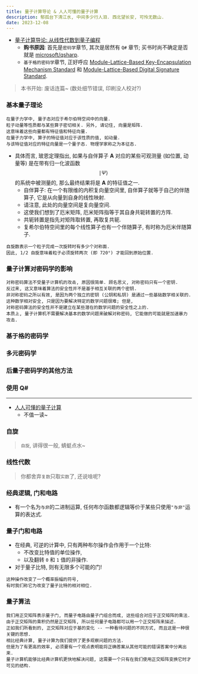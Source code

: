 ```yaml
---
title: 量子计算导论 & 人人可懂的量子计算
description: 郁孤台下清江水, 中间多少行人泪. 西北望长安, 可怜无数山.
date: 2023-12-08
---
```


- [量子计算导论: 从线性代数到量子编程](https://book.douban.com/subject/36329438/)
  - __购书原因__: 首先是`密码学`章节, 其次是居然有 `Q#` 章节;
    买书时尚不确定是否就是
    [microsoft/qsharp](https://github.com/microsoft/qsharp).
  - `基于格的密码学`章节, 正好呼应
    [Module-Lattice-Based Key-Encapsulation Mechanism Standard](https://csrc.nist.gov/pubs/fips/203/ipd)
    和
    [Module-Lattice-Based Digital Signature Standard](https://csrc.nist.gov/pubs/fips/204/ipd).

> 本书开始: 废话连篇~ (数处细节错误, 印刷没人校对?)

### 基本量子理论

```
在量子力学中, 量子态对应于希尔伯特空间中的向量.
粒子动量等性质都与某些算子密切相关. 另外, 请记住, 向量是矩阵.
这意味着这些向量都有特征值和特征向量.
在量子力学中, 算子的特征值对应于该性质的值, 如动量.
与该特征值对应的特征向量是一个量子态. 物理学家称之为本征态.
```

- 具体而言, 玻恩定理指出, 如果与自伴算子 __A__ 对应的某些可观测量
  (如位置, 动量等) 是在带有归一化波函数
  $$ \mid Ψ \rangle $$
  的系统中被测量的, 那么最终结果将是 __A__ 的特征值之一.
  - 自伴算子: 在一个有限维的内积复向量空间里, 自伴算子就等于自己的伴随算子,
    它是从向量到自身的线性映射.
  - 请注意, 此处的向量空间是复向量空间.
  - 这使我们想到了厄米矩阵, 厄米矩阵指等于其自身共轭转置的方阵.
  - 共轭转置是指先对矩阵取转置, 再取复共轭.
  - 复希尔伯特空间里的每个线性算子也有一个伴随算子, 有时称为厄米伴随算子.

```
自旋数表示一个粒子完成一次旋转时有多少个对称面.
因此, 1/2 自旋意味着粒子必须旋转两次 (即 720°) 才能回到原始位置.
```

### 量子计算对密码学的影响

```
对称密码算法不受量子计算机的攻击, 原因很简单. 顾名思义, 对称密码只有一个密钥.
反过来, 这又意味着算法的安全性并不是基于相互关联的两个密钥.
非对称密码之所以有效, 是因为两个独立的密钥 (公钥和私钥) 是通过一些基础数学相关联的.
这种数学相对安全, 只是因为要解决特定的数学问题很难; 但是,
对称密码算法的安全性并不是建立在某些潜在的数学问题的安全性之上的.
本质上, 量子计算机不需要解决基本的数学问题来破解对称密码, 它能做的可能就是加速暴力攻击.
```

### 基于格的密码学

### 多元密码学

### 后量子密码学的其他方法

### 使用 Q#

------------------

- [人人可懂的量子计算](https://book.douban.com/subject/34996717/)
  - 不值一读~

### 自旋

> `自旋`, 讲得很一般, 蜻蜓点水~

### 线性代数

> 你都舍弃`复数`只取`实数`了, 还说啥呢?

### 经典逻辑, 门和电路

- 有一个名为`与非`的二进制运算,
  任何布尔函数都逻辑等价于某些只使用`"与非"`运算的表达式.

### 量子门和电路

- 在经典, 可逆的计算中, 只有两种布尔操作会作用于一个比特:
  - 不改变比特值的单位操作,
  - 以及翻转 `0` 和 `1` 值的非操作.
- 对于量子比特, 则有无限多个可能的门!

```
这种操作改变了一个概率振幅的符号,
有时我们称它为改变了量子比特的相对相位.
```

### 量子算法

```
我们用正交矩阵表示量子门, 而量子电路由量子门组合而成, 这些组合对应于正交矩阵的乘法.
由于正交矩阵的乘积仍然是正交矩阵, 所以任何量子电路都可以用一个正交矩阵来描述.
正如我们所看到的, 正交矩阵对应于基的变化 -- 一种看待问题的不同方式, 而且这是一种很关键的思想.
相比经典计算, 量子计算为我们提供了更多观察问题的方法.
但是为了有更高的效率, 必须要有一个观点表明能将正确答案从其他可能的错误答案中分离出来.
量子计算机能够比经典计算机更快地解决问题, 这需要一个只有在我们使用正交矩阵变换它时才可见的结构.
```

